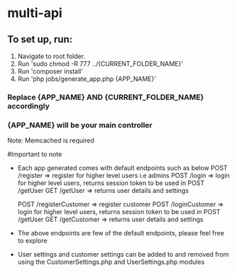 # multi-api

## To set up, run:

1. Navigate to root folder.
2. Run 'sudo chmod -R 777 ../{CURRENT_FOLDER_NAME}'
2. Run 'composer install'
3. Run 'php jobs/generate_app.php {APP_NAME}'


### Replace {APP_NAME} AND {CURRENT_FOLDER_NAME} accordingly
### {APP_NAME} will be your main controller
Note: Memcached is required

#Important to note
* Each app generated comes with default endpoints such as below
	POST /register 	=> register for higher level users i.e admins
	POST /login		=> login for higher level users, returns session token to be used in POST /getUser
	GET /getUser	=> returns user details and settings

	POST /registerCustomer 	=> register customer
	POST /loginCustomer		=> login for higher level users, returns session token to be used in POST /getUser
	GET /getCustomer	=> returns user details and settings

* The above endpoints are few of the default endpoints, please feel free to explore

* User settings and customer settings can be added to and removed from using the CustomerSettings.php and UserSettings.php modules

	
